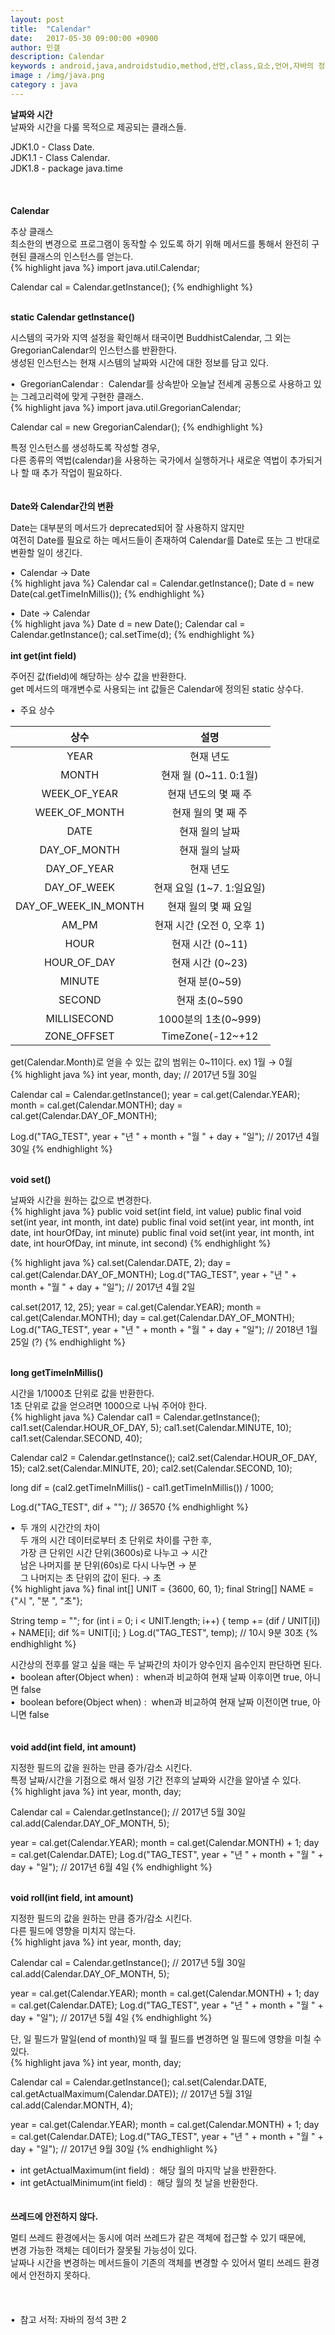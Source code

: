 ```yaml
---
layout: post
title:  "Calendar"
date:   2017-05-30 09:00:00 +0900
author: 민갤
description: Calendar
keywords : android,java,androidstudio,method,선언,class,요소,언어,자바의 정석,프로그래밍,Calendar,date,날짜,시간,java.time
image : /img/java.png
category : java
---
```

<div><strong class="h2">날짜와 시간</strong></div>
<div>날짜와 시간을 다룰 목적으로 제공되는 클래스들.</div><p></p>
<div>JDK1.0 - Class Date.</div>
<div>JDK1.1 - Class Calendar.</div>
<div>JDK1.8 - package java.time</div>
<br>
<br>
<br>

<div><strong class="h2">Calendar</strong></div><p></p>
<div>추상 클래스</div>
<div>최소한의 변경으로 프로그램이 동작할 수 있도록 하기 위해 메서드를 통해서 완전히 구현된 클래스의 인스턴스를 얻는다.</div>
{% highlight java %}
import java.util.Calendar;

Calendar cal = Calendar.getInstance();
{% endhighlight %}
<br>
<br>

<div><strong>static Calendar getInstance()</strong></div><p></p>
<div>시스템의 국가와 지역 설정을 확인해서 태국이면 BuddhistCalendar, 그 외는 GregorianCalendar의 인스턴스를 반환한다.</div>
<div>생성된 인스턴스는 현재 시스템의 날짜와 시간에 대한 정보를 담고 있다.</div><p></p>
<div>&#149;&nbsp; GregorianCalendar :&nbsp;  Calendar를 상속받아 오늘날 전세계 공통으로 사용하고 있는 그레고리력에 맞게 구현한 클래스.</div>
{% highlight java %}
import java.util.GregorianCalendar;

Calendar cal = new GregorianCalendar();
{% endhighlight %}<p></p>
<div>특정 인스턴스를 생성하도록 작성할 경우,</div>
<div>다른 종류의 역법(calendar)을 사용하는 국가에서 실행하거나 새로운 역법이 추가되거나 할 때 추가 작업이 필요하다.</div>
<br>
<br>

<div><strong>Date와 Calendar간의 변환</strong></div><p></p>
<div>Date는 대부분의 메서드가 deprecated되어 잘 사용하지 않지만</div>
<div>여전히 Date를 필요로 하는 메서드들이 존재하여 Calendar를 Date로 또는 그 반대로 변환할 일이 생긴다.</div><p></p>
<div>&#149;&nbsp; Calendar → Date</div>
{% highlight java %}
Calendar cal = Calendar.getInstance();
Date d = new Date(cal.getTimeInMillis());
{% endhighlight %}<p></p>
<div>&#149;&nbsp; Date → Calendar</div>
{% highlight java %}
Date d = new Date();
Calendar cal = Calendar.getInstance();
cal.setTime(d);
{% endhighlight %}
<br>
<br>

<div><strong>int get(int field)</strong></div><p></p>
<div>주어진 값(field)에 해당하는 상수 값을 반환한다.</div>
<div>get 메서드의 매개변수로 사용되는 int 값들은 Calendar에 정의된 static 상수다.</div><p></p>
<div>&#149;&nbsp; 주요 상수</div>

|상수|설명|
|:-:|:-:|
|YEAR|현재 년도|
|MONTH|현재 월 (0~11. 0:1월)|
|WEEK_OF_YEAR|현재 년도의 몇 째 주|
|WEEK_OF_MONTH|현재 월의 몇 째 주|
|DATE|현재 월의 날짜|
|DAY_OF_MONTH|현재 월의 날짜|
|DAY_OF_YEAR|현재 년도|
|DAY_OF_WEEK|현재 요일 (1~7. 1:일요일)|
|DAY_OF_WEEK_IN_MONTH|현재 월의 몇 째 요일|
|AM_PM|현재 시간 (오전 0, 오후 1)|
|HOUR|현재 시간 (0~11)|
|HOUR_OF_DAY|현재 시간 (0~23)|
|MINUTE|현재 분(0~59)|
|SECOND|현재 초(0~590|
|MILLISECOND|1000분의 1초(0~999)|
|ZONE_OFFSET|TimeZone(-12~+12|

<div>get(Calendar.Month)로 얻을 수 있는 값의 범위는 0~11이다. ex) 1월 → 0월</div>
{% highlight java %}
int year, month, day;                                              // 2017년 5월 30일

Calendar cal = Calendar.getInstance();
year = cal.get(Calendar.YEAR);
month = cal.get(Calendar.MONTH);
day = cal.get(Calendar.DAY_OF_MONTH);

Log.d("TAG_TEST", year + "년 " + month + "월 " + day + "일");      // 2017년 4월 30일
{% endhighlight %}
<br>
<br>

<div><strong>void set()</strong></div><p></p>
<div>날짜와 시간을 원하는 값으로 변경한다.</div>
{% highlight java %}
public void set(int field, int value)
public final void set(int year, int month, int date)
public final void set(int year, int month, int date, int hourOfDay, int minute)
public final void set(int year, int month, int date, int hourOfDay, int minute, int second)
{% endhighlight %}<p></p>
{% highlight java %}
cal.set(Calendar.DATE, 2);
day = cal.get(Calendar.DAY_OF_MONTH);
Log.d("TAG_TEST", year + "년 " + month + "월 " + day + "일");      // 2017년 4월 2일

cal.set(2017, 12, 25);
year = cal.get(Calendar.YEAR);
month = cal.get(Calendar.MONTH);
day = cal.get(Calendar.DAY_OF_MONTH);
Log.d("TAG_TEST", year + "년 " + month + "월 " + day + "일");      // 2018년 1월 25일 (?)
{% endhighlight %}
<br>
<br>

<div><strong>long getTimeInMillis()</strong></div><p></p>
<div>시간을 1/1000초 단위로 값을 반환한다.</div>
<div>1초 단위로 값을 얻으려면 1000으로 나눠 주어야 한다.</div>
{% highlight java %}
Calendar cal1 = Calendar.getInstance();
cal1.set(Calendar.HOUR_OF_DAY, 5);
cal1.set(Calendar.MINUTE, 10);
cal1.set(Calendar.SECOND, 40);

Calendar cal2 = Calendar.getInstance();
cal2.set(Calendar.HOUR_OF_DAY, 15);
cal2.set(Calendar.MINUTE, 20);
cal2.set(Calendar.SECOND, 10);

long dif = (cal2.getTimeInMillis() - cal1.getTimeInMillis()) / 1000;

Log.d("TAG_TEST", dif + "");      // 36570
{% endhighlight %}<p></p>
<div>&#149;&nbsp; 두 개의 시간간의 차이</div>
<div>&nbsp; &nbsp; 두 개의 시간 데이터로부터 초 단위로 차이를 구한 후,<div>
<div>&nbsp; &nbsp; 가장 큰 단위인 시간 단위(3600s)로 나누고 → 시간</div>
<div>&nbsp; &nbsp; 남은 나머지를 분 단위(60s)로 다시 나누면 → 분</div>
<div>&nbsp; &nbsp; 그 나머지는 초 단위의 값이 된다. → 초</div>
{% highlight java %}
final int[] UNIT = {3600, 60, 1};
final String[] NAME = {"시 ", "분 ", "초"};

String temp = "";
for (int i = 0; i < UNIT.length; i++) {
    temp += (dif / UNIT[i]) + NAME[i];
    dif %= UNIT[i];
}
Log.d("TAG_TEST", temp);          // 10시 9분 30초
{% endhighlight %}<p></p>
<div>시간상의 전후를 알고 싶을 때는 두 날짜간의 차이가 양수인지 음수인지 판단하면 된다.</div>
<div>&#149;&nbsp; boolean after(Object when) :&nbsp; when과 비교하여 현재 날짜 이후이면 true, 아니면 false</div>
<div>&#149;&nbsp; boolean before(Object when) :&nbsp; when과 비교하여 현재 날짜 이전이면 true, 아니면 false</div>
<br>
<br>

<div><strong>void add(int field, int amount)</strong></div><p></p>
<div>지정한 필드의 값을 원하는 만큼 증가/감소 시킨다.</div>
<div>특정 날짜/시간을 기점으로 해서 일정 기간 전후의 날짜와 시간을 알아낼 수 있다.</div>
{% highlight java %}
int year, month, day;

Calendar cal = Calendar.getInstance();                             // 2017년 5월 30일
cal.add(Calendar.DAY_OF_MONTH, 5);

year = cal.get(Calendar.YEAR);
month = cal.get(Calendar.MONTH) + 1;
day = cal.get(Calendar.DATE);
Log.d("TAG_TEST", year + "년 " + month + "월 " + day + "일");      // 2017년 6월 4일
{% endhighlight %}
<br>
<br>

<div><strong>void roll(int field, int amount)</strong></div><p></p>
<div>지정한 필드의 값을 원하는 만큼 증가/감소 시킨다.</div>
<div>다른 필드에 영향을 미치지 않는다.</div>
{% highlight java %}
int year, month, day;

Calendar cal = Calendar.getInstance();                             // 2017년 5월 30일
cal.add(Calendar.DAY_OF_MONTH, 5);

year = cal.get(Calendar.YEAR);
month = cal.get(Calendar.MONTH) + 1;
day = cal.get(Calendar.DATE);
Log.d("TAG_TEST", year + "년 " + month + "월 " + day + "일");      // 2017년 5월 4일
{% endhighlight %}<p></p>
<div>단, 일 필드가 말일(end of month)일 때 월 필드를 변경하면 일 필드에 영향을 미칠 수 있다.</div>
{% highlight java %}
int year, month, day;

Calendar cal = Calendar.getInstance();
cal.set(Calendar.DATE, cal.getActualMaximum(Calendar.DATE));       // 2017년 5월 31일
cal.add(Calendar.MONTH, 4);

year = cal.get(Calendar.YEAR);
month = cal.get(Calendar.MONTH) + 1;
day = cal.get(Calendar.DATE);
Log.d("TAG_TEST", year + "년 " + month + "월 " + day + "일");      // 2017년 9월 30일
{% endhighlight %}<p></p>
<div>&#149;&nbsp; int getActualMaximum(int field) :&nbsp; 해당 월의 마지막 날을 반환한다.</div>
<div>&#149;&nbsp; int getActualMinimum(int field) :&nbsp; 해당 월의 첫 날을 반환한다.</div>
<br>
<br>

<div><strong>쓰레드에 안전하지 않다.</strong></div><p></p>
<div>멀티 쓰레드 환경에서는 동시에 여러 쓰레드가 같은 객체에 접근할 수 있기 때문에,</div>
<div>변경 가능한 객체는 데이터가 잘못될 가능성이 있다.</div>
<div>날짜나 시간을 변경하는 메서드들이 기존의 객체를 변경할 수 있어서 멀티 쓰레드 환경에서 안전하지 못하다.</div>
<br>
<br>
<br>
&#149;&nbsp; 참고 서적: 자바의 정석 3판 2

